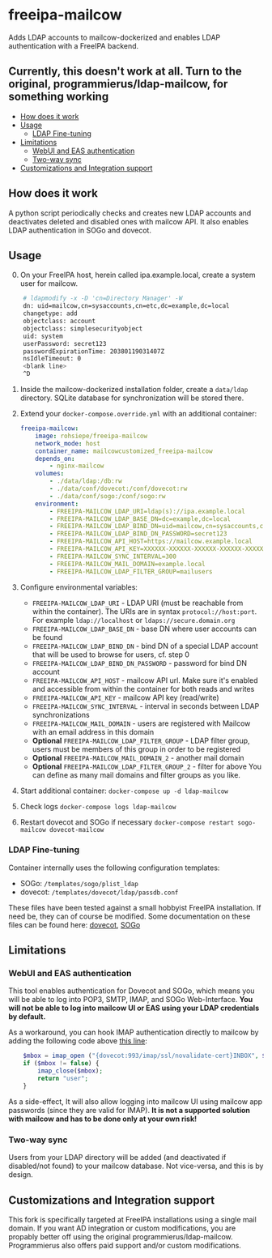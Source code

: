 # freeipa-mailcow

Adds LDAP accounts to mailcow-dockerized and enables LDAP authentication with a FreeIPA backend.

## Currently, this doesn't work at all. Turn to the original, programmierus/ldap-mailcow, for something working

* [How does it work](#how-does-it-work)
* [Usage](#usage)
  * [LDAP Fine-tuning](#ldap-fine-tuning)
* [Limitations](#limitations)
  * [WebUI and EAS authentication](#webui-and-eas-authentication)
  * [Two-way sync](#two-way-sync)
* [Customizations and Integration support](#customizations-and-integration-support)

## How does it work

A python script periodically checks and creates new LDAP accounts and deactivates deleted and disabled ones with mailcow API. It also enables LDAP authentication in SOGo and dovecot.

## Usage

0. On your FreeIPA host, herein called ipa.example.local, create a system user for mailcow.

```bash
    # ldapmodify -x -D 'cn=Directory Manager' -W
    dn: uid=mailcow,cn=sysaccounts,cn=etc,dc=example,dc=local
    changetype: add
    objectclass: account
    objectclass: simplesecurityobject
    uid: system
    userPassword: secret123
    passwordExpirationTime: 20380119031407Z
    nsIdleTimeout: 0
    <blank line>
    ^D
```

1. Inside the mailcow-dockerized installation folder, create a `data/ldap` directory. SQLite database for synchronization will be stored there.
2. Extend your `docker-compose.override.yml` with an additional container:

    ```yaml
    freeipa-mailcow:
        image: rohsiepe/freeipa-mailcow
        network_mode: host
        container_name: mailcowcustomized_freeipa-mailcow
        depends_on:
            - nginx-mailcow
        volumes:
            - ./data/ldap:/db:rw
            - ./data/conf/dovecot:/conf/dovecot:rw
            - ./data/conf/sogo:/conf/sogo:rw
        environment:
            - FREEIPA-MAILCOW_LDAP_URI=ldap(s)://ipa.example.local
            - FREEIPA-MAILCOW_LDAP_BASE_DN=dc=example,dc=local
            - FREEIPA-MAILCOW_LDAP_BIND_DN=uid=mailcow,cn=sysaccounts,cn=etc,dc=example,dc=local
            - FREEIPA-MAILCOW_LDAP_BIND_DN_PASSWORD=secret123
            - FREEIPA-MAILCOW_API_HOST=https://mailcow.example.local
            - FREEIPA-MAILCOW_API_KEY=XXXXXX-XXXXXX-XXXXXX-XXXXXX-XXXXXX
            - FREEIPA-MAILCOW_SYNC_INTERVAL=300
            - FREEIPA-MAILCOW_MAIL_DOMAIN=example.local
            - FREEIPA-MAILCOW_LDAP_FILTER_GROUP=mailusers

    ```

3. Configure environmental variables:

    * `FREEIPA-MAILCOW_LDAP_URI` - LDAP URI (must be reachable from within the container). The URIs are in syntax `protocol://host:port`. For example `ldap://localhost` or `ldaps://secure.domain.org`
    * `FREEIPA-MAILCOW_LDAP_BASE_DN` - base DN where user accounts can be found
    * `FREEIPA-MAILCOW_LDAP_BIND_DN` - bind DN of a special LDAP account that will be used to browse for users, cf. step 0
    * `FREEIPA-MAILCOW_LDAP_BIND_DN_PASSWORD` - password for bind DN account
    * `FREEIPA-MAILCOW_API_HOST` - mailcow API url. Make sure it's enabled and accessible from within the container for both reads and writes
    * `FREEIPA-MAILCOW_API_KEY` - mailcow API key (read/write)
    * `FREEIPA-MAILCOW_SYNC_INTERVAL` - interval in seconds between LDAP synchronizations
    * `FREEIPA-MAILCOW_MAIL_DOMAIN` - users are registered with Mailcow with an email address in this domain
    * **Optional** `FREEIPA-MAILCOW_LDAP_FILTER_GROUP` - LDAP filter group, users must be members of this group in order to be registered
    * **Optional** `FREEIPA-MAILCOW_MAIL_DOMAIN_2` - another mail domain
    * **Optional** `FREEIPA-MAILCOW_LDAP_FILTER_GROUP_2` - filter for above
    You can define as many mail domains and filter groups as you like.

4. Start additional container: `docker-compose up -d ldap-mailcow`
5. Check logs `docker-compose logs ldap-mailcow`
6. Restart dovecot and SOGo if necessary `docker-compose restart sogo-mailcow dovecot-mailcow`

### LDAP Fine-tuning

Container internally uses the following configuration templates:

* SOGo: `/templates/sogo/plist_ldap`
* dovecot: `/templates/dovecot/ldap/passdb.conf`

These files have been tested against a small hobbyist FreeIPA installation. If need be, they can of course be modified. Some documentation on these files can be found here: [dovecot](https://doc.dovecot.org/configuration_manual/authentication/ldap/), [SOGo](https://sogo.nu/files/docs/SOGoInstallationGuide.html#_authentication_using_ldap)

## Limitations

### WebUI and EAS authentication

This tool enables authentication for Dovecot and SOGo, which means you will be able to log into POP3, SMTP, IMAP, and SOGo Web-Interface. **You will not be able to log into mailcow UI or EAS using your LDAP credentials by default.**

As a workaround, you can hook IMAP authentication directly to mailcow by adding the following code above [this line](https://github.com/mailcow/mailcow-dockerized/blob/48b74d77a0c39bcb3399ce6603e1ad424f01fc3e/data/web/inc/functions.inc.php#L608):

```php
    $mbox = imap_open ("{dovecot:993/imap/ssl/novalidate-cert}INBOX", $user, $pass);
    if ($mbox != false) {
        imap_close($mbox);
        return "user";
    }
```

As a side-effect, It will also allow logging into mailcow UI using mailcow app passwords (since they are valid for IMAP). **It is not a supported solution with mailcow and has to be done only at your own risk!**

### Two-way sync

Users from your LDAP directory will be added (and deactivated if disabled/not found) to your mailcow database. Not vice-versa, and this is by design.

## Customizations and Integration support

This fork is specifically targeted at FreeIPA installations using a single mail domain. If you want AD integration or custom modifications, you are propably better off using the original programmierus/ldap-mailcow. Programmierus also offers paid support and/or custom modifications. 
